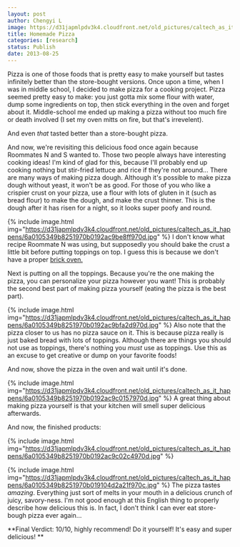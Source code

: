 ```yaml
---
layout: post
author: Chengyi L
image: https://d31japmlpdv3k4.cloudfront.net/old_pictures/caltech_as_it_happens/6a0105349b8251970b019104d0db95970c.jpg
title: Homemade Pizza 
categories: [research]
status: Publish
date: 2013-08-25
---
```



Pizza is one of those foods that is pretty easy to make yourself but tastes infinitely better than the store-bought versions. Once upon a time, when I was in middle school, I decided to make pizza for a cooking project. Pizza seemed pretty easy to make: you just gotta mix some flour with water, dump some ingredients on top, then stick everything in the oven and forget about it. Middle-school me ended up making a pizza without too much fire or death involved (I set my oven mitts on fire, but that's irrevelent). 

And even *that* tasted better than a store-bought pizza. 

And now, we're revisiting this delicious food once again because Roommates N and S wanted to. Those two people always have interesting cooking ideas! I'm kind of glad for this, because I'll probably end up cooking nothing but stir-fried lettuce and rice if they're not around... 
There are many ways of making pizza dough. Although it's possible to make pizza dough without yeast, it won't be as good. For those of you who like a crispier crust on your pizza, use a flour with lots of gluten in it (such as bread flour) to make the dough, and make the crust thinner. This is the dough after it has risen for a night, so it looks super poofy and round. 


{% include image.html img="https://d31japmlpdv3k4.cloudfront.net/old_pictures/caltech_as_it_happens/6a0105349b8251970b0192ac9be8ff970d.jpg" %}
I don't know what recipe Roommate N was using, but supposedly you should bake the crust a little bit before putting toppings on top. I guess this is because we don't have a proper <a href="https://caltech.typepad.com/.a/6a0105349b8251970b019104d296a3970c-popup">brick oven.</a>

Next is putting on all the toppings. Because you're the one making the pizza, you can personalize your pizza however you want! This is probably the second best part of making pizza yourself (eating the pizza is the best part). 

{% include image.html img="https://d31japmlpdv3k4.cloudfront.net/old_pictures/caltech_as_it_happens/6a0105349b8251970b0192ac9bfa2d970d.jpg" %}
Also note that the pizza closer to us has no pizza sauce on it. This is because pizza really is just baked bread with lots of toppings. Although there are things you should not use as toppings, there's nothing you *must* use as toppings. Use this as an excuse to get creative or dump on your favorite foods! 

And now, shove the pizza in the oven and wait until it's done. 


{% include image.html img="https://d31japmlpdv3k4.cloudfront.net/old_pictures/caltech_as_it_happens/6a0105349b8251970b0192ac9c0157970d.jpg" %}
A great thing about making pizza yourself is that your kitchen will smell super delicious afterwards.

And now, the finished products:


{% include image.html img="https://d31japmlpdv3k4.cloudfront.net/old_pictures/caltech_as_it_happens/6a0105349b8251970b0192ac9c02c4970d.jpg" %}

{% include image.html img="https://d31japmlpdv3k4.cloudfront.net/old_pictures/caltech_as_it_happens/6a0105349b8251970b019104d2a21f970c.jpg" %}
The pizza tastes *amazing*. Everything just sort of melts in your mouth in a delicious crunch of juicy, savory-ness. I'm not good enough at this English thing to properly describe how delicious this is. In fact, I don't think I can ever eat store-bough pizza ever again... 

**Final Verdict: 10/10, highly recommend! Do it yourself! It's easy and super delicious! **

